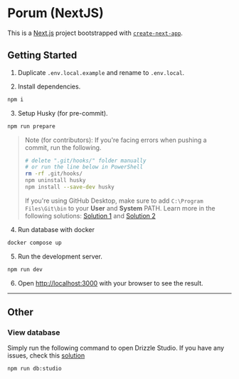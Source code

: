 # Porum (NextJS)

This is a [Next.js](https://nextjs.org/) project bootstrapped with [`create-next-app`](https://github.com/vercel/next.js/tree/canary/packages/create-next-app).

## Getting Started

1. Duplicate `.env.local.example` and rename to `.env.local`.

2. Install dependencies.

```bash
npm i
```

3. Setup Husky (for pre-commit).

```bash
npm run prepare
```

> Note (for contributors):
> If you're facing errors when pushing a commit, run the following.
>
> ```bash
> # delete ".git/hooks/" folder manually
> # or run the line below in PowerShell
> rm -rf .git/hooks/
> npm uninstall husky
> npm install --save-dev husky
> ```
>
> If you're using GitHub Desktop, make sure to add `C:\Program Files\Git\bin`
> to your **User** and **System** PATH.
> Learn more in the following solutions: [Solution 1](https://github.com/desktop/desktop/issues/17385#issuecomment-1718170235) and [Solution 2](https://github.com/desktop/desktop/issues/12586#issuecomment-1822189613)

4. Run database with docker

```bash
docker compose up
```

5. Run the development server.

```bash
npm run dev
```

6. Open [http://localhost:3000](http://localhost:3000) with your browser to see the result.

---

## Other

### View database

Simply run the following command to open Drizzle Studio. If you have any issues, check this [solution](https://github.com/sameersbn/docker-postgresql/issues/112#issuecomment-579712540)

```bash
npm run db:studio
```
